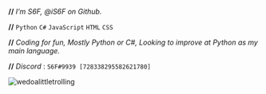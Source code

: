 
**//** *I’m S6F, @iS6F on Github.*

**//** ``Python`` ``C#`` ``JavaScript`` ``HTML`` ``CSS``

**//** *Coding for fun, Mostly Python or C#, Looking to improve at Python as my main language.*

**//** *Discord* : ``S6F#9939 [728338295582621780]``

![wedoalittletrolling](https://user-images.githubusercontent.com/66199912/147183043-223d7f11-0547-4625-9923-8327d63ba5b1.jpg)
